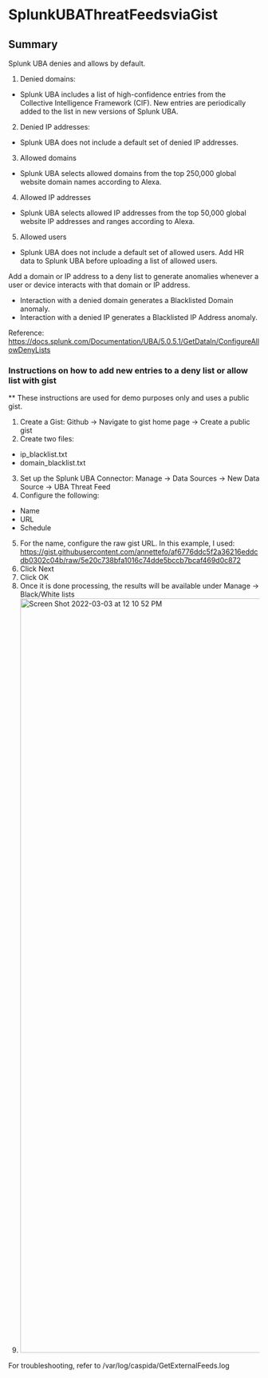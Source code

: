 # SplunkUBAThreatFeedsviaGist

## Summary 

Splunk UBA denies and allows by default.

1. Denied domains: 
- Splunk UBA includes a list of high-confidence entries from the Collective Intelligence Framework (CIF). New entries are periodically added to the list in new versions of Splunk UBA.
2. Denied IP addresses:
-	Splunk UBA does not include a default set of denied IP addresses.
3. Allowed domains
- Splunk UBA selects allowed domains from the top 250,000 global website domain names according to Alexa.
4. Allowed IP addresses
- Splunk UBA selects allowed IP addresses from the top 50,000 global website IP addresses and ranges according to Alexa.
5. Allowed users
- Splunk UBA does not include a default set of allowed users. Add HR data to Splunk UBA before uploading a list of allowed users.

Add a domain or IP address to a deny list to generate anomalies whenever a user or device interacts with that domain or IP address.

- Interaction with a denied domain generates a Blacklisted Domain anomaly.
- Interaction with a denied IP generates a Blacklisted IP Address anomaly.

Reference: https://docs.splunk.com/Documentation/UBA/5.0.5.1/GetDataIn/ConfigureAllowDenyLists

### Instructions on how to add new entries to a deny list or allow list with gist
** These instructions are used for demo purposes only and uses a public gist. 

1. Create a Gist: Github -> Navigate to gist home page -> Create a public gist 
2. Create two files: 
- ip_blacklist.txt
- domain_blacklist.txt
3. Set up the Splunk UBA Connector: 
Manage -> Data Sources -> New Data Source -> UBA Threat Feed
4. Configure the following: 
- Name
- URL
- Schedule 
5. For the name, configure the raw gist URL. In this example, I used: https://gist.githubusercontent.com/annettefo/af6776ddc5f2a36216eddcdb0302c04b/raw/5e20c738bfa1016c74dde5bccb7bcaf469d0c872
6. Click Next
7. Click OK 
8. Once it is done processing, the results will be available under Manage -> Black/White lists
7. <img width="1509" alt="Screen Shot 2022-03-03 at 12 10 52 PM" src="https://user-images.githubusercontent.com/20345440/156644916-62336fe8-7b66-4757-9dfd-2089530183c2.png">

For troubleshooting, refer to /var/log/caspida/GetExternalFeeds.log

